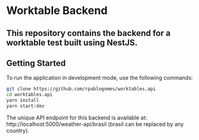 # Worktable Backend
## This repository contains the backend for a worktable test built using NestJS.

## Getting Started
To run the application in development mode, use the following commands:

```bash
git clone https://github.com/rpablogomes/worktables.api
cd worktables.api
yarn install
yarn start:dev
```

The unique API endpoint for this backend is available at: http://localhost:5000/weather-api/brasil (brasil can be replaced by any country).
